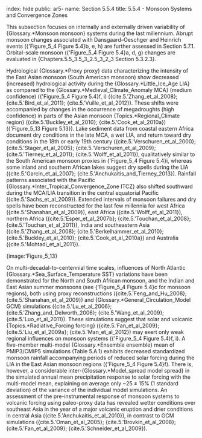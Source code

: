 index: hide
public: ar5-
name: Section 5.5.4
title: 5.5.4 - Monsoon Systems and Convergence Zones

This subsection focuses on internally and externally driven variability of {Glossary.*Monsoon monsoon} systems during the last millennium. Abrupt monsoon changes associated with Dansgaard–Oeschger and Heinrich events ({'Figure_5_4 Figure 5.4}b, e, h) are further assessed in Section 5.7.1. Orbital-scale monsoon ({'Figure_5_4 Figure 5.4}a, d, g) changes are evaluated in {Chapters.5.5_3.5_3_2.5_3_2_3 Section 5.3.2.3}.

Hydrological {Glossary.*Proxy proxy} data characterizing the intensity of the East Asian monsoon (South American monsoon) show decreased (increased) hydrological activity during the {Glossary.*Little_Ice_Age LIA} as compared to the {Glossary.*Medieval_Climate_Anomaly MCA} (medium confidence) ({'Figure_5_4 Figure 5.4}f, i) ({cite.5.'Zhang_et_al_2008}; {cite.5.'Bird_et_al_2011}; {cite.5.'Vuille_et_al_2012}). These shifts were accompanied by changes in the occurrence of megadroughts (high confidence) in parts of the Asian monsoon {Topics.*Regional_Climate region} ({cite.5.'Buckley_et_al_2010}; {cite.5.'Cook_et_al_2010a}) ({'Figure_5_13 Figure 5.13}). Lake sediment data from coastal eastern Africa document dry conditions in the late MCA, a wet LIA, and return toward dry conditions in the 18th or early 19th century ({cite.5.'Verschuren_et_al_2000}; {cite.5.'Stager_et_al_2005}; {cite.5.'Verschuren_et_al_2009}; {cite.5.'Tierney_et_al_2011}; {cite.5.'Wolff_et_al_2011}), qualitatively similar to the South American monsoon proxies in {'Figure_5_4 Figure 5.4}i, whereas some inland and southern African lakes suggest dry spells during the LIA ({cite.5.'Garcin_et_al_2007}; {cite.5.'Anchukaitis_and_Tierney_2013}). Rainfall patterns associated with the Pacific {Glossary.*Inter_Tropical_Convergence_Zone ITCZ} also shifted southward during the MCA/LIA transition in the central equatorial Pacific ({cite.5.'Sachs_et_al_2009}). Extended intervals of monsoon failures and dry spells have been reconstructed for the last few millennia for west Africa ({cite.5.'Shanahan_et_al_2009}), east Africa ({cite.5.'Wolff_et_al_2011}), northern Africa ({cite.5.'Esper_et_al_2007b}; {cite.5.'Touchan_et_al_2008}; {cite.5.'Touchan_et_al_2011}), India and southeastern Asia ({cite.5.'Zhang_et_al_2008}; {cite.5.'Berkelhammer_et_al_2010}; {cite.5.'Buckley_et_al_2010}; {cite.5.'Cook_et_al_2010a}) and Australia ({cite.5.'Mohtadi_et_al_2011}).

{image:'Figure_5_13}

On multi-decadal-to-centennial time scales, influences of North Atlantic {Glossary.*Sea_Surface_Temperature SST} variations have been demonstrated for the North and South African monsoon, and the Indian and East Asian summer monsoons (see {'Figure_5_4 Figure 5.4}c for monsoon regions), both using proxy reconstructions ({cite.5.'Feng_and_Hu_2008}; {cite.5.'Shanahan_et_al_2009}) and {Glossary.*General_Circulation_Model GCM} simulations ({cite.5.'Lu_et_al_2006}; {cite.5.'Zhang_and_Delworth_2006}; {cite.5.'Wang_et_al_2009}; {cite.5.'Luo_et_al_2011}). These simulations suggest that solar and volcanic {Topics.*Radiative_Forcing forcing} ({cite.5.'Fan_et_al_2009}; {cite.5.'Liu_et_al_2009a}; {cite.5.'Man_et_al_2012}) may exert only weak regional influences on monsoon systems ({'Figure_5_4 Figure 5.4}f, i). A five-member multi-model {Glossary.*Ensemble ensemble} mean of PMIP3/CMIP5 simulations (Table 5.A.1) exhibits decreased standardized monsoon rainfall accompanying periods of reduced solar forcing during the LIA in the East Asian monsoon regions ({'Figure_5_4 Figure 5.4}f). There is, however, a considerable inter-{Glossary.*Model_spread model spread} in the simulated annual mean precipitation response to solar forcing with the multi-model mean, explaining on average only ~25 ± 15% (1 standard deviation) of the variance of the individual model simulations. An assessment of the pre-instrumental response of monsoon systems to volcanic forcing using paleo-proxy data has revealed wetter conditions over southeast Asia in the year of a major volcanic eruption and drier conditions in central Asia ({cite.5.'Anchukaitis_et_al_2010}), in contrast to GCM simulations ({cite.5.'Oman_et_al_2005}; {cite.5.'Brovkin_et_al_2008}; {cite.5.'Fan_et_al_2009}; {cite.5.'Schneider_et_al_2009}).
